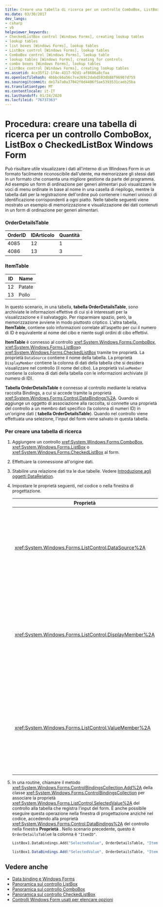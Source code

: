 ```yaml
---
title: Creare una tabella di ricerca per un controllo ComboBox, ListBox o CheckedListBox
ms.date: 03/30/2017
dev_langs:
- csharp
- vb
helpviewer_keywords:
- CheckedListBox control [Windows Forms], creating lookup tables
- lookup tables
- list boxes [Windows Forms], lookup tables
- ListBox control [Windows Forms], lookup tables
- ComboBox control [Windows Forms], lookup table
- lookup tables [Windows Forms], creating for controls
- combo boxes [Windows Forms], lookup tables
- ListBox control [Windows Forms], creating lookup tables
ms.assetid: 4ce35f12-1f4e-4317-92d1-af8686a8cfaa
ms.openlocfilehash: 4bbbc66a56c7ce269c2dabd593db88f96907d755
ms.sourcegitcommit: de17a7a0a37042f0d4406f5ae5393531caeb25ba
ms.translationtype: MT
ms.contentlocale: it-IT
ms.lasthandoff: 01/24/2020
ms.locfileid: "76737363"
---
```

# <a name="how-to-create-a-lookup-table-for-a-windows-forms-combobox-listbox-or-checkedlistbox-control"></a>Procedura: creare una tabella di ricerca per un controllo ComboBox, ListBox o CheckedListBox Windows Form
Può risultare utile visualizzare i dati all'interno di un Windows Form in un formato facilmente riconoscibile dall'utente, ma memorizzare gli stessi dati in un formato che consenta una migliore gestione da parte del programma. Ad esempio un form di ordinazione per generi alimentari può visualizzare le voci di menu ordinate in base al nome in una casella di riepilogo, mentre la tabella dati per la registrazione dell'ordine può contenere i numeri univoci di identificazione corrispondenti a ogni piatto. Nelle tabelle seguenti viene mostrato un esempio di memorizzazione e visualizzazione dei dati contenuti in un form di ordinazione per generi alimentari.  
  
### <a name="orderdetailstable"></a>OrderDetailsTable  
  
|OrderID|IDArticolo|Quantità|  
|-------------|------------|--------------|  
|4085|12|1|  
|4086|13|3|  
  
### <a name="itemtable"></a>ItemTable  
  
|ID|Name|  
|--------|----------|  
|12|Patate|  
|13|Pollo|  
  
 In questo scenario, in una tabella, **tabella OrderDetailsTable**, sono archiviate le informazioni effettive di cui si è interessati per la visualizzazione e il salvataggio. Per risparmiare spazio, però, la memorizzazione avviene in modo piuttosto criptico. L'altra tabella, **ItemTable**, contiene solo informazioni correlate all'aspetto per cui il numero di ID è equivalente al nome del cibo e niente sugli ordini di cibo effettivi.  
  
 **ItemTable** è connesso al controllo <xref:System.Windows.Forms.ComboBox>, <xref:System.Windows.Forms.ListBox>o <xref:System.Windows.Forms.CheckedListBox> tramite tre proprietà. La proprietà `DataSource` contiene il nome della tabella. La proprietà `DisplayMember` contiene la colonna di dati della tabella che si desidera visualizzare nel controllo (il nome del cibo). La proprietà `ValueMember` contiene la colonna di dati della tabella con le informazioni archiviate (il numero di ID).  
  
 **Tabella OrderDetailsTable** è connesso al controllo mediante la relativa raccolta Bindings, a cui si accede tramite la proprietà <xref:System.Windows.Forms.Control.DataBindings%2A>. Quando si aggiunge un oggetto di associazione alla raccolta, si connette una proprietà del controllo a un membro dati specifico (la colonna di numeri ID) in un'origine dati ( **tabella OrderDetailsTable**). Quando nel controllo viene effettuata una selezione, l'input del form viene salvato in questa tabella.  
  
### <a name="to-create-a-lookup-table"></a>Per creare una tabella di ricerca  
  
1. Aggiungere un controllo <xref:System.Windows.Forms.ComboBox>, <xref:System.Windows.Forms.ListBox> o <xref:System.Windows.Forms.CheckedListBox> al form.  
  
2. Effettuare la connessione all'origine dati.  
  
3. Stabilire una relazione dati tra le due tabelle. Vedere [Introduzione agli oggetti DataRelation](https://docs.microsoft.com/previous-versions/visualstudio/visual-studio-2013/0k21zcyx(v=vs.120)).  
  
4. Impostare le proprietà seguenti, nel codice o nella finestra di progettazione.  
  
    |Proprietà|Impostazione|  
    |--------------|-------------|  
    |<xref:System.Windows.Forms.ListControl.DataSource%2A>|Nella tabella sono contenute le informazioni relative ai numeri ID equivalenti alle diverse voci. Nello scenario precedente, questo è `ItemTable`.|  
    |<xref:System.Windows.Forms.ListControl.DisplayMember%2A>|La colonna della tabella dell'origine dati che si vuole visualizzare nel controllo. Nello scenario precedente, questo è `"Name"` (per impostare nel codice, usare le virgolette).|  
    |<xref:System.Windows.Forms.ListControl.ValueMember%2A>|La colonna della tabella di origine dati che contiene le informazioni memorizzate. Nello scenario precedente, questo è `"ID"` (per impostare nel codice, usare le virgolette).|  
  
5. In una routine, chiamare il metodo <xref:System.Windows.Forms.ControlBindingsCollection.Add%2A> della classe <xref:System.Windows.Forms.ControlBindingsCollection> per associare la proprietà <xref:System.Windows.Forms.ListControl.SelectedValue%2A> del controllo alla tabella che registra l'input del form. È anche possibile eseguire questa operazione nella finestra di progettazione anziché nel codice, accedendo alla proprietà <xref:System.Windows.Forms.Control.DataBindings%2A> del controllo nella finestra **Proprietà** . Nello scenario precedente, questo è `OrderDetailsTable`e la colonna è `"ItemID"`.  
  
    ```vb  
    ListBox1.DataBindings.Add("SelectedValue", OrderDetailsTable, "ItemID")  
    ```  
  
    ```csharp  
    listBox1.DataBindings.Add("SelectedValue", OrderDetailsTable, "ItemID");  
    ```  
  
## <a name="see-also"></a>Vedere anche

- [Data binding e Windows Forms](../data-binding-and-windows-forms.md)
- [Panoramica sul controllo ListBox](listbox-control-overview-windows-forms.md)
- [Panoramica sul controllo ComboBox](combobox-control-overview-windows-forms.md)
- [Panoramica sul controllo CheckedListBox](checkedlistbox-control-overview-windows-forms.md)
- [Controlli Windows Form usati per elencare opzioni](windows-forms-controls-used-to-list-options.md)
